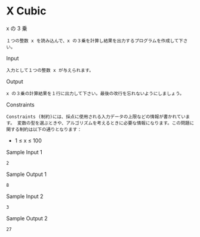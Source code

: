 # X Cubic

x の 3 乗
```
１つの整数 x を読み込んで、x の３乗を計算し結果を出力するプログラムを作成して下さい。
```
Input
```
入力として１つの整数 x が与えられます。
```
Output
```
x の３乗の計算結果を１行に出力して下さい。最後の改行を忘れないようにしましょう。
```
Constraints
```
Constraints (制約)には、採点に使用される入力データの上限などの情報が書かれています。 変数の型を選ぶときや、アルゴリズムを考えるときに必要な情報になります。この問題に関する制約は以下の通りとなります：
```
- 1 ≤ x ≤ 100

Sample Input 1
```
2
```
Sample Output 1
```
8
```
Sample Input 2
```
3
```
Sample Output 2
```
27
```